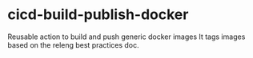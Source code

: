 # cicd-build-publish-docker

Reusable action to build and push generic docker images It tags images based on
the releng best practices doc.
